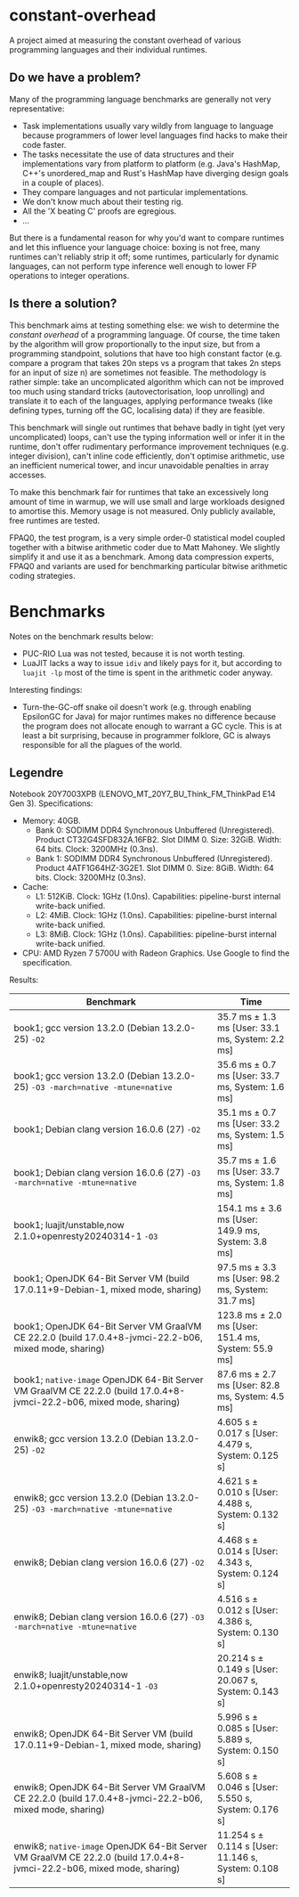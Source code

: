 # constant-overhead

A project aimed at measuring the constant overhead of various programming languages and their individual runtimes.

## Do we have a problem?

Many of the programming language benchmarks are generally not very representative:
- Task implementations usually vary wildly from language to language because programmers of lower level languages find hacks to make their code faster.
- The tasks necessitate the use of data structures and their implementations vary from platform to platform (e.g. Java's HashMap, C++'s unordered_map and Rust's HashMap have diverging design goals in a couple of places).
- They compare languages and not particular implementations.
- We don't know much about their testing rig.
- All the 'X beating C' proofs are egregious.
- ...

But there is a fundamental reason for why you'd want to compare runtimes and let this influence your language choice: boxing is not free, many runtimes can't reliably strip it off; some runtimes, particularly for dynamic languages, can not perform type inference well enough to lower FP operations to integer operations.

## Is there a solution?

This benchmark aims at testing something else: we wish to determine the *constant overhead* of a programming language. Of course, the time taken by the algorithm will grow proportionally to the input size, but from a programming standpoint, solutions that have too high constant factor (e.g. compare a program that takes 20n steps vs a program that takes 2n steps for an input of size n) are sometimes not feasible. The methodology is rather simple: take an uncomplicated algorithm which can not be improved too much using standard tricks (autovectorisation, loop unrolling) and translate it to each of the languages, applying performance tweaks (like defining types, turning off the GC, localising data) if they are feasible.

This benchmark will single out runtimes that behave badly in tight (yet very uncomplicated) loops, can't use the typing information well or infer it in the runtime, don't offer rudimentary performance improvement techniques (e.g. integer division), can't inline code efficiently, don't optimise arithmetic, use an inefficient numerical tower, and incur unavoidable penalties in array accesses.

To make this benchmark fair for runtimes that take an excessively long amount of time in warmup, we will use small and large workloads designed to amortise this. Memory usage is not measured. Only publicly available, free runtimes are tested.

FPAQ0, the test program, is a very simple order-0 statistical model coupled together with a bitwise arithmetic coder due to Matt Mahoney. We slightly simplify it and use it as a benchmark. Among data compression experts, FPAQ0 and variants are used for benchmarking particular bitwise arithmetic coding strategies.

# Benchmarks

Notes on the benchmark results below:
- PUC-RIO Lua was not tested, because it is not worth testing.
- LuaJIT lacks a way to issue `idiv` and likely pays for it, but according to `luajit -lp` most of the time is spent in the arithmetic coder anyway.

Interesting findings:
- Turn-the-GC-off snake oil doesn't work (e.g. through enabling EpsilonGC for Java) for major runtimes makes no difference because the program does not allocate enough to warrant a GC cycle. This is at least a bit surprising, because in programmer folklore, GC is always responsible for all the plagues of the world.

## Legendre

Notebook 20Y7003XPB (LENOVO_MT_20Y7_BU_Think_FM_ThinkPad E14 Gen 3). Specifications:
- Memory: 40GB.
  - Bank 0: SODIMM DDR4 Synchronous Unbuffered (Unregistered). Product CT32G4SFD832A.16FB2. Slot DIMM 0. Size: 32GiB. Width: 64 bits. Clock: 3200MHz (0.3ns).
  - Bank 1: SODIMM DDR4 Synchronous Unbuffered (Unregistered). Product 4ATF1G64HZ-3G2E1. Slot DIMM 0. Size: 8GiB. Width: 64 bits. Clock: 3200MHz (0.3ns).
- Cache:
  - L1: 512KiB. Clock: 1GHz (1.0ns). Capabilities: pipeline-burst internal write-back unified.
  - L2: 4MiB. Clock: 1GHz (1.0ns). Capabilities: pipeline-burst internal write-back unified.
  - L3: 8MiB. Clock: 1GHz (1.0ns). Capabilities: pipeline-burst internal write-back unified.
- CPU: AMD Ryzen 7 5700U with Radeon Graphics. Use Google to find the specification.

Results:

| Benchmark | Time |
|-----------|------|
| book1; gcc version 13.2.0 (Debian 13.2.0-25) `-O2` | 35.7 ms ± 1.3 ms [User: 33.1 ms, System: 2.2 ms] |
| book1; gcc version 13.2.0 (Debian 13.2.0-25) `-O3 -march=native -mtune=native` | 35.6 ms ± 0.7 ms [User: 33.7 ms, System: 1.6 ms] |
| book1; Debian clang version 16.0.6 (27) `-O2` | 35.1 ms ± 0.7 ms [User: 33.2 ms, System: 1.5 ms] |
| book1; Debian clang version 16.0.6 (27) `-O3 -march=native -mtune=native` | 35.7 ms ± 1.6 ms [User: 33.7 ms, System: 1.8 ms] |
| book1; luajit/unstable,now 2.1.0+openresty20240314-1 `-O3` | 154.1 ms ± 3.6 ms [User: 149.9 ms, System: 3.8 ms] |
| book1; OpenJDK 64-Bit Server VM (build 17.0.11+9-Debian-1, mixed mode, sharing) | 97.5 ms ± 3.3 ms [User: 98.2 ms, System: 31.7 ms] |
| book1; OpenJDK 64-Bit Server VM GraalVM CE 22.2.0 (build 17.0.4+8-jvmci-22.2-b06, mixed mode, sharing) | 123.8 ms ± 2.0 ms [User: 151.4 ms, System: 55.9 ms] |
| book1; `native-image` OpenJDK 64-Bit Server VM GraalVM CE 22.2.0 (build 17.0.4+8-jvmci-22.2-b06, mixed mode, sharing) | 87.6 ms ± 2.7 ms [User: 82.8 ms, System: 4.5 ms] |
| enwik8; gcc version 13.2.0 (Debian 13.2.0-25) `-O2` | 4.605 s ± 0.017 s [User: 4.479 s, System: 0.125 s] |
| enwik8; gcc version 13.2.0 (Debian 13.2.0-25) `-O3 -march=native -mtune=native` | 4.621 s ± 0.010 s [User: 4.488 s, System: 0.132 s] |
| enwik8; Debian clang version 16.0.6 (27) `-O2` | 4.468 s ± 0.014 s [User: 4.343 s, System: 0.124 s] |
| enwik8; Debian clang version 16.0.6 (27) `-O3 -march=native -mtune=native` | 4.516 s ± 0.012 s [User: 4.386 s, System: 0.130 s] |
| enwik8; luajit/unstable,now 2.1.0+openresty20240314-1 `-O3` | 20.214 s ± 0.149 s [User: 20.067 s, System: 0.143 s] |
| enwik8; OpenJDK 64-Bit Server VM (build 17.0.11+9-Debian-1, mixed mode, sharing) | 5.996 s ± 0.085 s [User: 5.889 s, System: 0.150 s] |
| enwik8; OpenJDK 64-Bit Server VM GraalVM CE 22.2.0 (build 17.0.4+8-jvmci-22.2-b06, mixed mode, sharing) | 5.608 s ± 0.046 s [User: 5.550 s, System: 0.176 s] |
| enwik8; `native-image` OpenJDK 64-Bit Server VM GraalVM CE 22.2.0 (build 17.0.4+8-jvmci-22.2-b06, mixed mode, sharing) | 11.254 s ± 0.114 s [User: 11.146 s, System: 0.108 s] |
